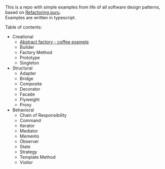 This is a repo with simple examples from life of all software design patterns, based on 
[Refactoring.guru](https://refactoring.guru/design-patterns/typescript). \
Examples are written in typescript.

Table of contents:
- Creational
    - [Abstract factory - coffee example](https://github.com/jakubkus/patterns/blob/master/creational/abstract-factory.ts)
  - Builder
  - Factory Method
  - Prototype
  - Singleton
- Structural
  - Adapter
  - Bridge
  - Composite
  - Decorator
  - Facade
  - Flyweight
  - Proxy
- Behavioral
  - Chain of Responsibility
  - Command
  - Iterator
  - Mediator
  - Memento
  - Observer
  - State
  - Strategy
  - Template Method 
  - Visitor
